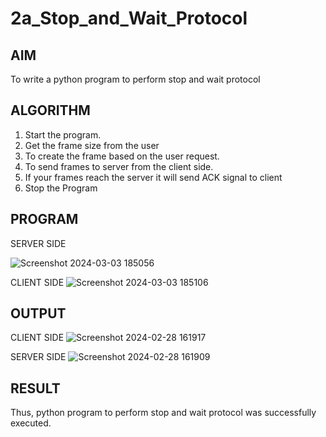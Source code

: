 # 2a_Stop_and_Wait_Protocol
## AIM 
To write a python program to perform stop and wait protocol
## ALGORITHM
1. Start the program.
2. Get the frame size from the user
3. To create the frame based on the user request.
4. To send frames to server from the client side.
5. If your frames reach the server it will send ACK signal to client
6. Stop the Program
## PROGRAM
SERVER SIDE

![Screenshot 2024-03-03 185056](https://github.com/Akshaya-SK/2a_Stop_and_Wait_Protocol/assets/149347593/9d913ff9-e9fe-43e0-b193-c62c1e50e71d)

CLIENT SIDE
![Screenshot 2024-03-03 185106](https://github.com/Akshaya-SK/2a_Stop_and_Wait_Protocol/assets/149347593/3113f2a1-6fd7-4e16-9ed8-482351902143)

## OUTPUT
CLIENT SIDE 
![Screenshot 2024-02-28 161917](https://github.com/Akshaya-SK/2a_Stop_and_Wait_Protocol/assets/149347593/76d01d37-1a78-428d-8e4c-846d3466af90)

SERVER SIDE
![Screenshot 2024-02-28 161909](https://github.com/Akshaya-SK/2a_Stop_and_Wait_Protocol/assets/149347593/a29dde24-8ba5-431c-a0ff-d8a95652668e)

## RESULT
Thus, python program to perform stop and wait protocol was successfully executed.
